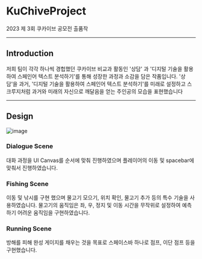 # KuChiveProject
  2023 제 3회 쿠카이브 공모전 출품작

---
## Introduction
  저희 팀이 각각 하나씩 경헙했던 쿠카이브 비교과 활동인 '상담' 과 '디지털 기술을 활용하여 스페인어 텍스트 분석하기'를 통해 성장한 과정과 소감을 담은 작품입니다. '상담'을 과거, '디지털 기술을 활용하여 스페인어 텍스트 분석하기'를 미래로 설정하고 스크루지처럼 과거와 미래의 자신으로 깨달음을 얻는 주인공의 모습을 표현했습니다

---
## Design
  ![image](https://github.com/rlaqudgus/KuChiveProject/assets/119485240/d2a72260-a1f0-4baf-9ade-bcb4acf5f4ea)

### Dialogue Scene
  대화 과정을 UI Canvas를 순서에 맞춰 진행하였으며 플레이어의 이동 및 spacebar에 맞춰서 진행하였습니다.

### Fishing Scene

이동 및 낚시를 구현 했으며 물고기 모으기, 위치 확인, 물고기 추가 등의 특수 기술을 사용하였습니다.
물고기의 움직임은 좌, 우, 정지 및 이동 시간을 무작위로 설정하여 예측하기 어려운 움직임을 구현하였습니다.

### Running Scene

방해를 피해 완성 게이지를 채우는 것을 목표로 스페이스바 하나로 점프, 이단 점프 등을 구현했습니다.
